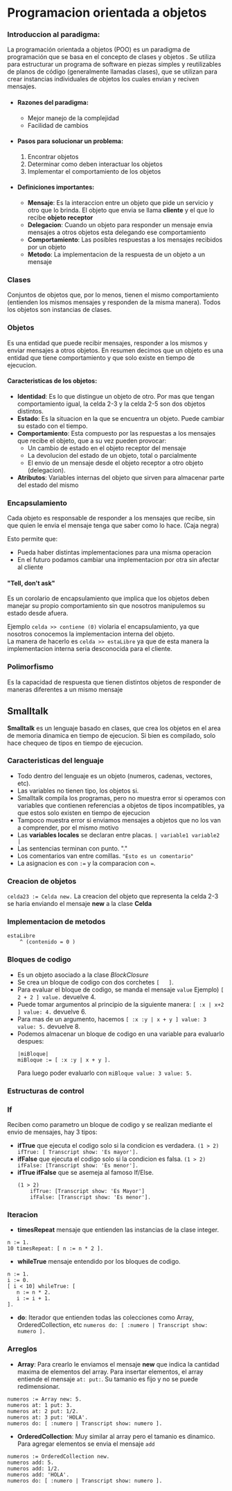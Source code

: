 # Programacion orientada a objetos

### Introduccion al paradigma:

La programación orientada a objetos (POO) es un paradigma de programación que se basa en el concepto de clases y objetos . Se utiliza para estructurar un programa de software en piezas simples y reutilizables de planos de código (generalmente llamadas clases), que se utilizan para crear instancias individuales de objetos los cuales envian y reciven mensajes.

   - #### Razones del paradigma:
     -  Mejor manejo de la complejidad
     -  Facilidad de cambios
   
   - #### Pasos para solucionar un problema:
     1. Encontrar objetos
     2. Determinar como deben interactuar los objetos
     3. Implementar el comportamiento de los objetos
   
   - #### Definiciones importantes:
     - **Mensaje**: Es la interaccion entre un objeto que pide un servicio y otro que lo brinda. El objeto que envia se llama **cliente** y el que lo recibe **objeto receptor**
     - **Delegacion**: Cuando un objeto para responder un mensaje envia mensajes a otros objetos esta delegando ese comportamiento
     - **Comportamiento**: Las posibles respuestas a los mensajes recibidos por un objeto
     - **Metodo**: La implementacion de la respuesta de un objeto a un mensaje
     
### Clases
Conjuntos de objetos que, por lo menos, tienen el mismo comportamiento (entienden los mismos mensajes y responden de la misma manera).
Todos los objetos son instancias de clases.
 
### Objetos
Es una entidad que puede recibir mensajes, responder a los mismos y enviar mensajes a otros objetos. En resumen decimos que un objeto es una entidad que tiene comportamiento y que solo existe en tiempo de ejecucion.

#### Caracteristicas de los objetos:
  - **Identidad**: Es lo que distingue un objeto de otro. Por mas que tengan comportamiento igual, la celda 2-3 y la celda 2-5 son dos objetos distintos.
  - **Estado**: Es la situacion en la que se encuentra un objeto. Puede cambiar su estado con el tiempo.
  -  **Comportamiento**: Esta compuesto por las respuestas a los mensajes que recibe el objeto, que a su vez pueden provocar:
	  -  Un cambio de estado en el objeto receptor del mensaje
	  -  La devolucion del estado de un objeto, total o parcialmente
	  -  El envio de un mensaje desde el objeto receptor a otro objeto (delegacion).
  - **Atributos**: Variables internas del objeto que sirven para almacenar parte del estado del mismo

### Encapsulamiento
Cada objeto es responsable de responder a los mensajes que recibe, sin que quien le envia el mensaje tenga que saber como lo hace. (Caja negra)

 Esto permite que:
- Pueda haber distintas implementaciones para una misma operacion
- En el futuro podamos cambiar una implementacion por otra sin afectar al cliente

#### **"Tell, don't ask"**
Es un corolario de encapsulamiento que implica que los objetos deben manejar su propio comportamiento sin que nosotros manipulemos su estado desde afuera.

Ejemplo  `celda >> contiene (0)` violaria el encapsulamiento, ya que nosotros conocemos la implementacion interna del objeto.  
La manera de hacerlo es `celda >> estaLibre` ya que de esta manera la implementacion interna seria desconocida para el cliente.

### Polimorfismo
Es la capacidad de respuesta que tienen distintos objetos de responder de maneras diferentes a un mismo mensaje


## Smalltalk
**Smalltalk** es un lenguaje basado en clases, que crea los objetos en el area de memoria dinamica en tiempo de ejecucion. Si bien es compilado, solo hace chequeo de tipos en tiempo de ejecucion.

### Caracteristicas del lenguaje
- Todo dentro del lenguaje es un objeto (numeros, cadenas, vectores, etc).
- Las variables no tienen tipo, los objetos si.
- Smalltalk compila los programas, pero no muestra error si operamos con variables que contienen referencias a objetos de tipos incompatibles, ya que estos solo existen en tiempo de ejecucion
- Tampoco muestra error si enviamos mensajes a objetos que no los van a comprender, por el mismo motivo
- Las **variables locales** se declaran entre placas. `| variable1 variable2 |`
- Las sentencias terminan con punto. "."
- Los comentarios van entre comillas. `"Esto es un comentario"`
- La asignacion es con `:=` y la comparacion con `=`.

### Creacion de objetos
`celda23 := Celda new.`
La creacion del objeto que representa la celda 2-3 se haria enviando el mensaje **new** a la clase **Celda**

### Implementacion de metodos
```
estaLibre  
	^ (contenido = 0 )
```

### Bloques de codigo
- Es un objeto asociado a la clase *BlockClosure*
- Se crea un bloque de codigo con dos corchetes `[   ]`.
- Para evaluar el bloque de codigo, se manda el mensaje `value` 	Ejemplo) `[ 2 + 2 ] value.` devuelve 4.
- Puede tomar argumentos al principio de la siguiente manera: `[ :x | x+2 ] value: 4.` devuelve 6.
- Para mas de un argumento, hacemos `[ :x :y | x + y ] value: 3 value: 5.` devuelve 8.
- Podemos almacenar un bloque de codigo en una variable para evaluarlo despues:
	```
	|miBloque|
	miBloque := [ :x :y | x + y ].
	```
  Para luego poder evaluarlo con `miBloque value: 3 value: 5.`

### Estructuras de control

### If
Reciben como parametro un bloque de codigo y se realizan mediante el envio de mensajes, hay 3 tipos:
- **ifTrue** que ejecuta el codigo solo si la condicion es verdadera. `(1 > 2) ifTrue: [ Transcript show: 'Es mayor'].`
- **ifFalse** que ejecuta el codigo solo si la condicion es falsa. `(1 > 2) ifFalse: [Transcript show: 'Es menor'].`
- **ifTrue ifFalse** que se asemeja al famoso If/Else. 
	```
	(1 > 2)
		ifTrue: [Transcript show: 'Es Mayor']
		ifFalse: [Transcript show: 'Es menor'].
	```
 ### Iteracion
 - **timesRepeat** mensaje que entienden las instancias de la clase integer. 
 ```
 n := 1.
 10 timesRepeat: [ n := n * 2 ].
 ```
 - **whileTrue** mensaje entendido por los bloques de codigo.
 ```
 n := 1.
 i := 0.
 [ i < 10] whileTrue: [
 	n := n * 2.
	i := i + 1.
].
```
- **do**: Iterador que entienden todas las colecciones como Array, OrderedCollection, etc
`numeros do: [ :numero | Transcript show: numero ].`

### Arreglos
- **Array**: Para crearlo le enviamos el mensaje **new** que indica la cantidad maxima de elementos del array. Para insertar elementos, el array entiende el mensaje `at: put:`. Su tamanio es fijo y no se puede redimensionar.
```
numeros := Array new: 5.
numeros at: 1 put: 3.
numeros at: 2 put: 1/2.
numeros at: 3 put: 'HOLA'.
numeros do: [ :numero | Transcript show: numero ].
```
- **OrderedCollection**: Muy similar al array pero el tamanio es dinamico. Para agregar elementos se envia el mensaje `add`
```
numeros := OrderedCollection new.
numeros add: 5.
numeros add: 1/2.
numeros add: 'HOLA'.
numeros do: [ :numero | Transcript show: numero ].
```
